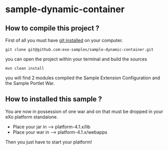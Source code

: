 sample-dynamic-container
========================


How to compile this project ?
----------------

First of all you must have [git installed](http://git-scm.com/book/en/Getting-Started-Installing-Git) on your computer.

```
git clone git@github.com:exo-samples/sample-dynamic-container.git
```

you can open the project within your terminal and build the sources

```
mvn clean install
```

you will find 2 modules compiled the Sample Extension Configuration and the Sample Portlet War.


How to installed this sample ?
----------------

You are now in possession of one war and on that must be dropped in your eXo platform standalone.
* Place your jar in --> platform-4.1.x/lib
* Place your war in --> platform-4.1.x/webapps

Then you just have to start your platform!